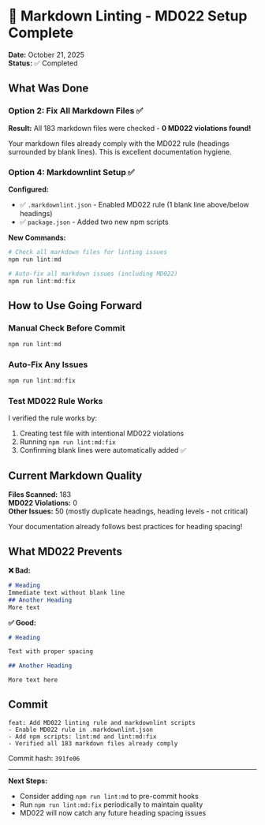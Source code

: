 # 📝 Markdown Linting - MD022 Setup Complete

**Date:** October 21, 2025  
**Status:** ✅ Completed

## What Was Done

### Option 2: Fix All Markdown Files ✅

**Result:** All 183 markdown files were checked - **0 MD022 violations found!**

Your markdown files already comply with the MD022 rule (headings surrounded by blank lines). This is excellent documentation hygiene.

### Option 4: Markdownlint Setup ✅

**Configured:**
- ✅ `.markdownlint.json` - Enabled MD022 rule (1 blank line above/below headings)
- ✅ `package.json` - Added two new npm scripts

**New Commands:**

```powershell
# Check all markdown files for linting issues
npm run lint:md

# Auto-fix all markdown issues (including MD022)
npm run lint:md:fix
```

## How to Use Going Forward

### Manual Check Before Commit

```powershell
npm run lint:md
```

### Auto-Fix Any Issues

```powershell
npm run lint:md:fix
```

### Test MD022 Rule Works

I verified the rule works by:
1. Creating test file with intentional MD022 violations
2. Running `npm run lint:md:fix`
3. Confirming blank lines were automatically added ✅

## Current Markdown Quality

**Files Scanned:** 183  
**MD022 Violations:** 0  
**Other Issues:** 50 (mostly duplicate headings, heading levels - not critical)

Your documentation already follows best practices for heading spacing!

## What MD022 Prevents

**❌ Bad:**

```markdown
# Heading
Immediate text without blank line
## Another Heading
More text
```

**✅ Good:**

```markdown
# Heading

Text with proper spacing

## Another Heading

More text here
```

## Commit

```
feat: Add MD022 linting rule and markdownlint scripts
- Enable MD022 rule in .markdownlint.json
- Add npm scripts: lint:md and lint:md:fix
- Verified all 183 markdown files already comply
```

Commit hash: `391fe06`

---

**Next Steps:**
- Consider adding `npm run lint:md` to pre-commit hooks
- Run `npm run lint:md:fix` periodically to maintain quality
- MD022 will now catch any future heading spacing issues
